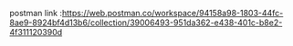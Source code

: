 postman link :https://web.postman.co/workspace/94158a98-1803-44fc-8ae9-8924bf4d13b6/collection/39006493-951da362-e438-401c-b8e2-4f311120390d
